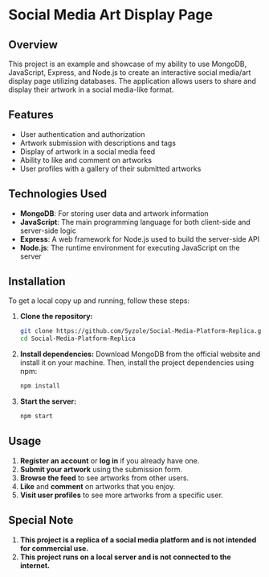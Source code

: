 # Social Media Art Display Page

## Overview

This project is an example and showcase of my ability to use MongoDB, JavaScript, Express, and Node.js to create an interactive social media/art display page utilizing databases. The application allows users to share and display their artwork in a social media-like format.

## Features

- User authentication and authorization
- Artwork submission with descriptions and tags
- Display of artwork in a social media feed
- Ability to like and comment on artworks
- User profiles with a gallery of their submitted artworks

## Technologies Used

- **MongoDB**: For storing user data and artwork information
- **JavaScript**: The main programming language for both client-side and server-side logic
- **Express**: A web framework for Node.js used to build the server-side API
- **Node.js**: The runtime environment for executing JavaScript on the server

## Installation

To get a local copy up and running, follow these steps:

1. **Clone the repository:**
    ```bash
    git clone https://github.com/Syzole/Social-Media-Platform-Replica.git
    cd Social-Media-Platform-Replica
    ```

2. **Install dependencies:**
    Download MongoDB from the official website and install it on your machine. Then, install the project dependencies using npm:
    ```bash
    npm install
    ```


3. **Start the server:**
    ```bash
    npm start
    ```

## Usage

1. **Register an account** or **log in** if you already have one.
2. **Submit your artwork** using the submission form.
3. **Browse the feed** to see artworks from other users.
4. **Like** and **comment** on artworks that you enjoy.
5. **Visit user profiles** to see more artworks from a specific user.

## Special Note
1. **This project is a replica of a social media platform and is not intended for commercial use.**
2. **This project runs on a local server and is not connected to the internet.**


